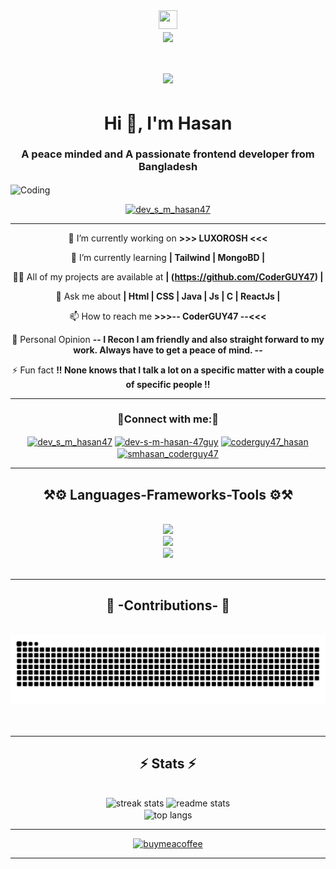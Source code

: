 <div align="center">
  <img height="30" width="30" src="https://images-wixmp-ed30a86b8c4ca887773594c2.wixmp.com/i/a9415ff0-40cb-44e8-b941-f9e3563c4238/d5afb2w-2e9d6840-6d33-4402-9c9b-555c25781c9a.gif"/><br>
    <img align="center" src="https://visitor-badge.laobi.icu/badge?page_id=CoderGUY47.CoderGUY47" />
</div>


<h1 align="center">
    <img src="https://readme-typing-svg.demolab.com?font=Gabarito&weight=700&size=48&center=true&vCenter=true&pause=1000&color=789BF7&width=700&height=70&lines=wanna+see+my+hello+world+?+🔍;" />
</h1>

<h1 align="center">Hi 👋, I'm Hasan</h1>
<h3 align="center">A peace minded and A passionate frontend developer from Bangladesh</h3>
<img align="center" width="1080" src="https://media.licdn.com/dms/image/D4E12AQEC-Ogww_k3Mw/article-cover_image-shrink_720_1280/0/1710841109274?e=2147483647&v=beta&t=2Z4Zot4ogR6QlSnJKm9AyxqDcWLo1iCgbKa7X-qdgAs" alt="Coding">
<br>

<p align="center"> <a href="https://twitter.com/dev_s_m_hasan47" target="blank"><img src="https://img.shields.io/twitter/follow/dev_s_m_hasan47?logo=twitter&style=for-the-badge" alt="dev_s_m_hasan47" /></a> </p>
 <hr/>
<div align="center">
  
🔭 I’m currently working on **>>> LUXOROSH <<<**

🌱 I’m currently learning **| Tailwind | MongoBD |**

👨‍💻 All of my projects are available at **| (https://github.com/CoderGUY47) |**

💬 Ask me about **| Html | CSS | Java | Js | C | ReactJs |**

📫 How to reach me **>>>-- CoderGUY47 --<<<**

🧑 Personal Opinion **-- I Recon I am friendly and also straight forward to my work. Always have to get a peace of mind. --**

⚡ Fun fact **!! None knows that I talk a lot on a specific matter with a couple of specific people !!**
</div>
 <hr/>
<h3 align="center">🔗Connect with me:🔗</h3>
<p align="center">
<a href="https://x.com/dev_s_m_hasan47" target="blank"><img align="center" src="https://raw.githubusercontent.com/rahuldkjain/github-profile-readme-generator/master/src/images/icons/Social/twitter.svg" alt="dev_s_m_hasan47" height="40" width="50" /></a>
<a href="https://linkedin.com/in/dev-s-m-hasan-47guy" target="blank"><img align="center" src="https://raw.githubusercontent.com/rahuldkjain/github-profile-readme-generator/master/src/images/icons/Social/linked-in-alt.svg" alt="dev-s-m-hasan-47guy" height="40" width="50" /></a>
<a href="https://instagram.com/coderguy47_hasan" target="blank"><img align="center" src="https://raw.githubusercontent.com/rahuldkjain/github-profile-readme-generator/master/src/images/icons/Social/instagram.svg" alt="coderguy47_hasan" height="40" width="50" /></a>
<a href="https://www.behance.net/smhasan_coderguy47" target="blank"><img align="center" src="https://raw.githubusercontent.com/rahuldkjain/github-profile-readme-generator/master/src/images/icons/Social/behance.svg" alt="smhasan_coderguy47" height="40" width="50" /></a>
</p>

<hr/>
<h2 align="center">⚒️⚙️ Languages-Frameworks-Tools ⚙️⚒️</h2>
<br/>
<div align="center">
    <img src="https://skillicons.dev/icons?i=illustrator,html,css,vscode,github" /> <br>   
    <img src="https://skillicons.dev/icons?i=react,bootstrap,figma,nodejs,javascript,tailwind" /> <br>   
    <img src="https://skillicons.dev/icons?i=mongodb,c,java,nextjs,python,mysql,unreal" />
</div>
<br>

<div align="center">
  <hr/>
  <h2>📝 -Contributions- 📝</h2>
  <br>
  <img alt="snake eating my contributions" src="https://raw.githubusercontent.com/salesp07/salesp07/output/github-contribution-grid-snake.svg" /><br>
    <br/><br/>
</div>





<hr/>
<h2 align="center">⚡ Stats ⚡</h2>
<br>
<div align=center>
  <img width=600 src="https://github-readme-streak-stats-salesp07.vercel.app/?user=coderguy47&count_private=true&theme=react&border_radius=10" alt="streak stats"/>
  <img width=500 src="https://github-readme-stats-salesp07.vercel.app/api?username=coderguy47&count_private=true&show_icons=true&theme=react&rank_icon=github&border_radius=10" alt="readme stats" />
  <br/>
  <img width=400 align="center" src="https://github-readme-stats.vercel.app/api/top-langs/?username=coderguy47&hide=HTML&langs_count=8&layout=compact&theme=react&border_radius=10&size_weight=0.5&count_weight=0.5&exclude_repo=github-readme-stats" alt="top langs" />
</div>

<hr/>
<div align="center">
<a href='https://github.com/CoderGUY47' target='_blank'><img height='64' style='border:0px;height:64px;' src="https://cdn.buymeacoffee.com/buttons/v2/default-yellow.png" class="w-36 h-8 sm:w-52 sm:h-12 mr-1 sm:mr-4" alt="buymeacoffee" /></a>

<hr/>
